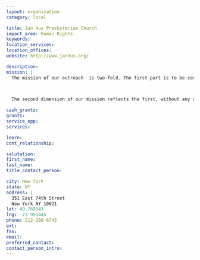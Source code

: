 ```yaml
---
layout: organization
category: local

title: Jan Hus Presbyterian Church
impact_area: Human Rights
keywords: 
location_services: 
location_offices: 
website: http://www.janhus.org/

description: 
mission: |
  The mission of our outreach  is two-fold. The first part is to be committed to our faith tradition and teachings as a Christian community and church that calls us to our greatest practices of love, hospitality, and justice, in welcoming the stranger among us. We are called to feed those who are hungry, clothe those who are poor, and see all as sisters and brothers.

  

  The second dimension of our mission reflects the first, without any requirement of our guests: it is to provide a genuine welcome, followed by the services we offer, among them: access to our food pantry, clothing center, dinner meals, office equipment, and general assessment services for referrals, including support for shelter, employment, medical care, and other needs to assist our guests in moving forward in their lives.

cash_grants: 
grants: 
service_opp: 
services: 

learn: 
cont_relationship: 

salutation: 
first_name: 
last_name: 
title_contact_person: 

city: New York
state: NY
address: |
  351 East 74th Street  
  New York NY 10021
lat: 40.769543
lng: -73.955445
phone: 212-288-6743
ext: 
fax: 
email: 
preferred_contact: 
contact_person_intro: 
---
```

